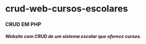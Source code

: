 # crud-web-cursos-escolares

### CRUD EM PHP
##### Website com CRUD de um sistema escolar que oferece cursos.
